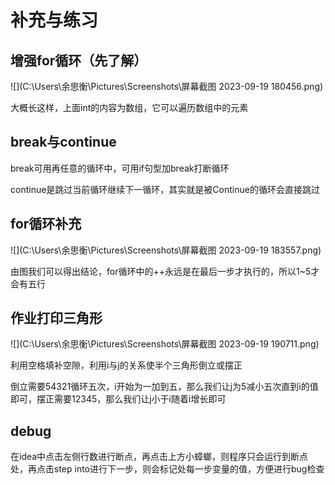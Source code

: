 # 补充与练习

## 增强for循环（先了解）

![](C:\Users\余思衡\Pictures\Screenshots\屏幕截图 2023-09-19 180456.png)

大概长这样，上面int的内容为数组，它可以遍历数组中的元素

## break与continue

break可用再任意的循环中，可用if句型加break打断循环

continue是跳过当前循环继续下一循环，其实就是被Continue的循环会直接跳过

## for循环补充

![](C:\Users\余思衡\Pictures\Screenshots\屏幕截图 2023-09-19 183557.png)

由图我们可以得出结论，for循环中的++永远是在最后一步才执行的，所以1~5才会有五行

## 作业打印三角形

![](C:\Users\余思衡\Pictures\Screenshots\屏幕截图 2023-09-19 190711.png)

利用空格填补空隙，利用i与j的关系使半个三角形倒立或摆正

倒立需要54321循环五次，i开始为一加到五，那么我们让j为5减小五次直到i的值即可，摆正需要12345，那么我们让j小于i随着i增长即可

## debug

在idea中点击左侧行数进行断点，再点击上方小蟑螂，则程序只会运行到断点处，再点击step into进行下一步，则会标记处每一步变量的值，方便进行bug检查
